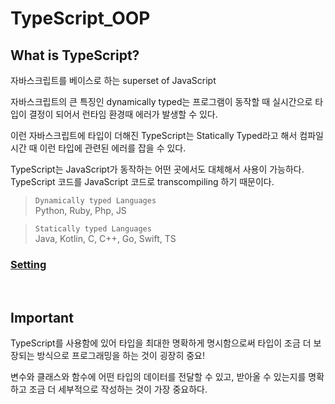 # TypeScript_OOP

## What is TypeScript?

자바스크립트를 베이스로 하는 superset of JavaScript

자바스크립트의 큰 특징인 dynamically typed는 프로그램이 동작할 때 실시간으로 타입이 결정이 되어서 런타임 환경때 에러가 발생할 수 있다.

이런 자바스크립트에 타입이 더해진 TypeScript는 Statically Typed라고 해서 컴파일 시간 때 이런 타입에 관련된 에러를 잡을 수 있다.

TypeScript는 JavaScript가 동작하는 어떤 곳에서도 대체해서 사용이 가능하다. TypeScript 코드를 JavaScript 코드로 transcompiling 하기 때문이다.

> `Dynamically typed Languages`  
> Python, Ruby, Php, JS

> `Statically typed Languages`  
> Java, Kotlin, C, C++, Go, Swift, TS

### [Setting](./setting.md)

<br/>

## Important

TypeScript를 사용함에 있어 타입을 최대한 명확하게 명시함으로써 타입이 조금 더 보장되는 방식으로 프로그래밍을 하는 것이 굉장히 중요!

변수와 클래스와 함수에 어떤 타입의 데이터를 전달할 수 있고, 받아올 수 있는지를 명확하고 조금 더 세부적으로 작성하는 것이 가장 중요하다.
